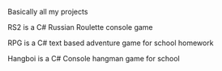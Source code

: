 Basically all my projects

RS2 is a C# Russian Roulette console game

RPG is a C# text based adventure game for school homework


Hangboi is a C# Console hangman game for school
